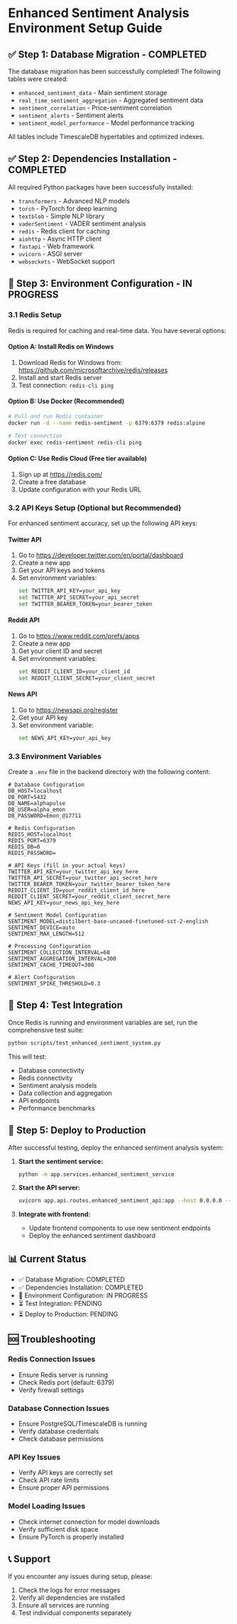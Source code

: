 # Enhanced Sentiment Analysis Environment Setup Guide

## ✅ Step 1: Database Migration - COMPLETED

The database migration has been successfully completed! The following tables were created:

- `enhanced_sentiment_data` - Main sentiment storage
- `real_time_sentiment_aggregation` - Aggregated sentiment data
- `sentiment_correlation` - Price-sentiment correlation
- `sentiment_alerts` - Sentiment alerts
- `sentiment_model_performance` - Model performance tracking

All tables include TimescaleDB hypertables and optimized indexes.

## ✅ Step 2: Dependencies Installation - COMPLETED

All required Python packages have been successfully installed:

- `transformers` - Advanced NLP models
- `torch` - PyTorch for deep learning
- `textblob` - Simple NLP library
- `vaderSentiment` - VADER sentiment analysis
- `redis` - Redis client for caching
- `aiohttp` - Async HTTP client
- `fastapi` - Web framework
- `uvicorn` - ASGI server
- `websockets` - WebSocket support

## 🔧 Step 3: Environment Configuration - IN PROGRESS

### 3.1 Redis Setup

Redis is required for caching and real-time data. You have several options:

#### Option A: Install Redis on Windows
1. Download Redis for Windows from: https://github.com/microsoftarchive/redis/releases
2. Install and start Redis server
3. Test connection: `redis-cli ping`

#### Option B: Use Docker (Recommended)
```bash
# Pull and run Redis container
docker run -d --name redis-sentiment -p 6379:6379 redis:alpine

# Test connection
docker exec redis-sentiment redis-cli ping
```

#### Option C: Use Redis Cloud (Free tier available)
1. Sign up at https://redis.com/
2. Create a free database
3. Update configuration with your Redis URL

### 3.2 API Keys Setup (Optional but Recommended)

For enhanced sentiment accuracy, set up the following API keys:

#### Twitter API
1. Go to https://developer.twitter.com/en/portal/dashboard
2. Create a new app
3. Get your API keys and tokens
4. Set environment variables:
   ```bash
   set TWITTER_API_KEY=your_api_key
   set TWITTER_API_SECRET=your_api_secret
   set TWITTER_BEARER_TOKEN=your_bearer_token
   ```

#### Reddit API
1. Go to https://www.reddit.com/prefs/apps
2. Create a new app
3. Get your client ID and secret
4. Set environment variables:
   ```bash
   set REDDIT_CLIENT_ID=your_client_id
   set REDDIT_CLIENT_SECRET=your_client_secret
   ```

#### News API
1. Go to https://newsapi.org/register
2. Get your API key
3. Set environment variable:
   ```bash
   set NEWS_API_KEY=your_api_key
   ```

### 3.3 Environment Variables

Create a `.env` file in the backend directory with the following content:

```env
# Database Configuration
DB_HOST=localhost
DB_PORT=5432
DB_NAME=alphapulse
DB_USER=alpha_emon
DB_PASSWORD=Emon_@17711

# Redis Configuration
REDIS_HOST=localhost
REDIS_PORT=6379
REDIS_DB=0
REDIS_PASSWORD=

# API Keys (fill in your actual keys)
TWITTER_API_KEY=your_twitter_api_key_here
TWITTER_API_SECRET=your_twitter_api_secret_here
TWITTER_BEARER_TOKEN=your_twitter_bearer_token_here
REDDIT_CLIENT_ID=your_reddit_client_id_here
REDDIT_CLIENT_SECRET=your_reddit_client_secret_here
NEWS_API_KEY=your_news_api_key_here

# Sentiment Model Configuration
SENTIMENT_MODEL=distilbert-base-uncased-finetuned-sst-2-english
SENTIMENT_DEVICE=auto
SENTIMENT_MAX_LENGTH=512

# Processing Configuration
SENTIMENT_COLLECTION_INTERVAL=60
SENTIMENT_AGGREGATION_INTERVAL=300
SENTIMENT_CACHE_TIMEOUT=300

# Alert Configuration
SENTIMENT_SPIKE_THRESHOLD=0.3
```

## 🧪 Step 4: Test Integration

Once Redis is running and environment variables are set, run the comprehensive test suite:

```bash
python scripts/test_enhanced_sentiment_system.py
```

This will test:
- Database connectivity
- Redis connectivity
- Sentiment analysis models
- Data collection and aggregation
- API endpoints
- Performance benchmarks

## 🚀 Step 5: Deploy to Production

After successful testing, deploy the enhanced sentiment analysis system:

1. **Start the sentiment service:**
   ```bash
   python -m app.services.enhanced_sentiment_service
   ```

2. **Start the API server:**
   ```bash
   uvicorn app.api.routes.enhanced_sentiment_api:app --host 0.0.0.0 --port 8000
   ```

3. **Integrate with frontend:**
   - Update frontend components to use new sentiment endpoints
   - Deploy the enhanced sentiment dashboard

## 📊 Current Status

- ✅ Database Migration: COMPLETED
- ✅ Dependencies Installation: COMPLETED
- 🔧 Environment Configuration: IN PROGRESS
- ⏳ Test Integration: PENDING
- ⏳ Deploy to Production: PENDING

## 🆘 Troubleshooting

### Redis Connection Issues
- Ensure Redis server is running
- Check Redis port (default: 6379)
- Verify firewall settings

### Database Connection Issues
- Ensure PostgreSQL/TimescaleDB is running
- Verify database credentials
- Check database permissions

### API Key Issues
- Verify API keys are correctly set
- Check API rate limits
- Ensure proper API permissions

### Model Loading Issues
- Check internet connection for model downloads
- Verify sufficient disk space
- Ensure PyTorch is properly installed

## 📞 Support

If you encounter any issues during setup, please:
1. Check the logs for error messages
2. Verify all dependencies are installed
3. Ensure all services are running
4. Test individual components separately
